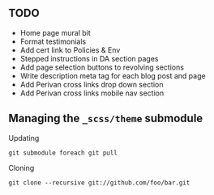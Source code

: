 ## TODO

* Home page mural bit
* Format testimonials
* Add cert link to Policies & Env
* Stepped instructions in DA section pages
* Add page selection buttons to revolving sections
* Write description meta tag for each blog post and page
* Add Perivan cross links drop down section
* Add Perivan cross links mobile nav section

## Managing the `_scss/theme` submodule

Updating

    git submodule foreach git pull

Cloning

    git clone --recursive git://github.com/foo/bar.git
